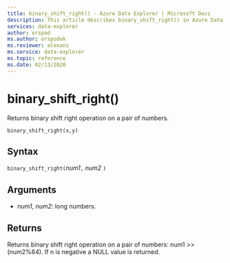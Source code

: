 ```yaml
---
title: binary_shift_right() - Azure Data Explorer | Microsoft Docs
description: This article describes binary_shift_right() in Azure Data Explorer.
services: data-explorer
author: orspod
ms.author: orspodek
ms.reviewer: alexans
ms.service: data-explorer
ms.topic: reference
ms.date: 02/13/2020
---
```

# binary_shift_right()

Returns binary shift right operation on a pair of numbers.

```kusto
binary_shift_right(x,y)	
```

## Syntax

`binary_shift_right(`*num1*`,` *num2* `)`

## Arguments

* *num1*, *num2*: long numbers.

## Returns

Returns binary shift right operation on a pair of numbers: num1 >> (num2%64).
If n is negative a NULL value is returned.